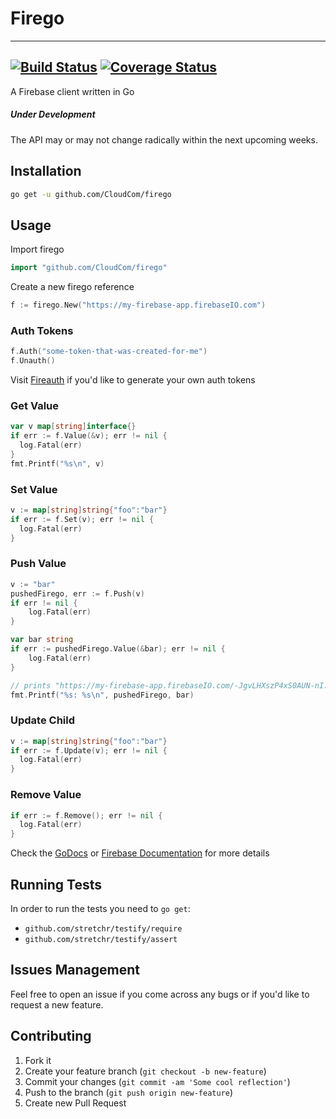 # Firego
---
[![Build Status](https://travis-ci.org/CloudCom/firego.svg?branch=master)](https://travis-ci.org/CloudCom/firego) [![Coverage Status](https://coveralls.io/repos/CloudCom/firego/badge.svg)](https://coveralls.io/r/CloudCom/firego)
---

A Firebase client written in Go

##### Under Development
The API may or may not change radically within the next upcoming weeks.

## Installation

```bash
go get -u github.com/CloudCom/firego
```

## Usage

Import firego

```go
import "github.com/CloudCom/firego"
```

Create a new firego reference

```go
f := firego.New("https://my-firebase-app.firebaseIO.com")
```

### Auth Tokens

```go
f.Auth("some-token-that-was-created-for-me")
f.Unauth()
```

Visit [Fireauth](https://github.com/CloudCom/fireauth) if you'd like to generate your own auth tokens

### Get Value

```go
var v map[string]interface{}
if err := f.Value(&v); err != nil {
  log.Fatal(err)
}
fmt.Printf("%s\n", v)
```

### Set Value

```go
v := map[string]string{"foo":"bar"}
if err := f.Set(v); err != nil {
  log.Fatal(err)
}
```

### Push Value

```go
v := "bar"
pushedFirego, err := f.Push(v)
if err != nil {
	log.Fatal(err)
}

var bar string
if err := pushedFirego.Value(&bar); err != nil {
	log.Fatal(err)
}

// prints "https://my-firebase-app.firebaseIO.com/-JgvLHXszP4xS0AUN-nI: bar"
fmt.Printf("%s: %s\n", pushedFirego, bar)
```

### Update Child

```go
v := map[string]string{"foo":"bar"}
if err := f.Update(v); err != nil {
  log.Fatal(err)
}
```

### Remove Value

```go
if err := f.Remove(); err != nil {
  log.Fatal(err)
}
```

Check the [GoDocs](http://godoc.org/github.com/CloudCom/firego) or
[Firebase Documentation](https://www.firebase.com/docs/rest/) for more details

## Running Tests

In order to run the tests you need to `go get`:

* `github.com/stretchr/testify/require`
* `github.com/stretchr/testify/assert`

## Issues Management

Feel free to open an issue if you come across any bugs or
if you'd like to request a new feature.

## Contributing

1. Fork it
2. Create your feature branch (`git checkout -b new-feature`)
3. Commit your changes (`git commit -am 'Some cool reflection'`)
4. Push to the branch (`git push origin new-feature`)
5. Create new Pull Request
